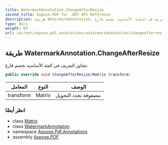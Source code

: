 ```yaml
---
title: WatermarkAnnotation.ChangeAfterResize
second_title: Aspose.PDF for .NET API Reference
description: طريقة WatermarkAnnotation. تتجاوز التعريف في الفئة الأساسية بجسم فارغ
type: docs
weight: 60
url: /ar/net/aspose.pdf.annotations/watermarkannotation/changeafterresize/
---
```

## طريقة WatermarkAnnotation.ChangeAfterResize

تتجاوز التعريف في الفئة الأساسية بجسم فارغ.

```csharp
public override void ChangeAfterResize(Matrix transform)
```

| المعامل | النوع | الوصف |
| --- | --- | --- |
| transform | Matrix | مصفوفة تحدد التحويل. |

### انظر أيضًا

* class [Matrix](../../../aspose.pdf/matrix/)
* class [WatermarkAnnotation](../)
* namespace [Aspose.Pdf.Annotations](../../../aspose.pdf.annotations/)
* assembly [Aspose.PDF](../../../)